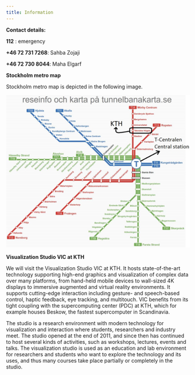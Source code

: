 ```yaml
---
title: Information
---
```

**Contact details:**

**112** : emergency

**+46 72 731 7268**: Sahba Zojaji

**+46 72 730 8044**: Maha Elgarf


**Stockholm metro map**

Stockholm metro map is depicted in the following image.

<img src="/assets/images/metro.jpg" alt="metro map">


**Visualization Studio VIC at KTH**

We will visit the Visualization Studio VIC at KTH. It hosts state-of-the-art technology supporting high-end graphics and visualization of complex data over many platforms, from hand-held mobile devices to wall-sized 4K displays to immersive augmented and virtual reality environments. It supports cutting-edge interaction including gesture- and speech-based control, haptic feedback, eye tracking, and multitouch. VIC benefits from its tight coupling with the supercomputing center (PDC) at KTH, which for example houses Beskow, the fastest supercomputer in Scandinavia.

The studio is a research environment with modern technology for visualization and interaction where students, researchers and industry meet. The studio opened at the end of 2011, and since then has continued to host several kinds of activities, such as workshops, lectures, events and talks. The visualization studio is used as an education and lab environment for researchers and students who want to explore the technology and its uses, and thus many courses take place partially or completely in the studio.
